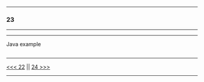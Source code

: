 
---

### 23

---

---

Java example

```java

```

---

[<<< 22](https://github.com/ttltrk/PRG/blob/master/JAVA/DOC/BJM/TOMI/02/22/22.MD) ||
[24 >>>](https://github.com/ttltrk/PRG/blob/master/JAVA/DOC/BJM/TOMI/02/24/24.MD)

---

